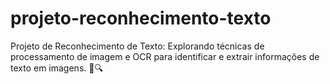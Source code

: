 # projeto-reconhecimento-texto
Projeto de Reconhecimento de Texto: Explorando técnicas de processamento de imagem e OCR para identificar e extrair informações de texto em imagens. 🚀🔍

